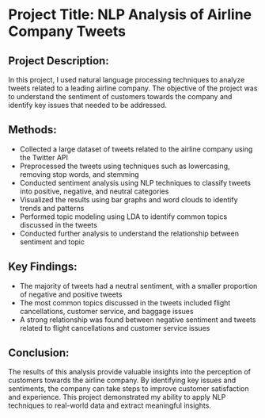 # Project Title: NLP Analysis of Airline Company Tweets

## Project Description:
In this project, I used natural language processing techniques to analyze tweets related to a leading airline company. The objective of the project was to understand the sentiment of customers towards the company and identify key issues that needed to be addressed.

## Methods:

- Collected a large dataset of tweets related to the airline company using the Twitter API
- Preprocessed the tweets using techniques such as lowercasing, removing stop words, and stemming
- Conducted sentiment analysis using NLP techniques to classify tweets into positive, negative, and neutral categories
- Visualized the results using bar graphs and word clouds to identify trends and patterns
- Performed topic modeling using LDA to identify common topics discussed in the tweets
- Conducted further analysis to understand the relationship between sentiment and topic

## Key Findings:

- The majority of tweets had a neutral sentiment, with a smaller proportion of negative and positive tweets
- The most common topics discussed in the tweets included flight cancellations, customer service, and baggage issues
- A strong relationship was found between negative sentiment and tweets related to flight cancellations and customer service issues

## Conclusion:
The results of this analysis provide valuable insights into the perception of customers towards the airline company. By identifying key issues and sentiments, the company can take steps to improve customer satisfaction and experience. This project demonstrated my ability to apply NLP techniques to real-world data and extract meaningful insights.
